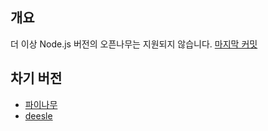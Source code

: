 ## 개요
더 이상 Node.js 버전의 오픈나무는 지원되지 않습니다. [마지막 커밋](https://github.com/teamatus/openNAMU/commit/f71fc6d2958fdb898d42ff7347829c29a3777b17)

## 차기 버전
 * [파이나무](https://github.com/2DU/PYnamu)
 * [deesle](https://github.com/deesle/deesle)
